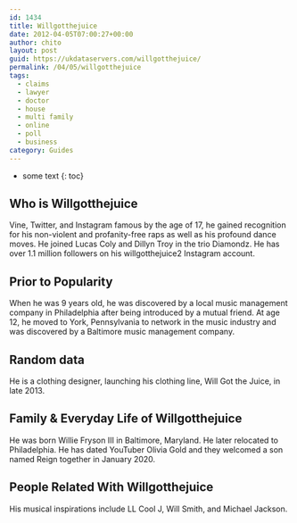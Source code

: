 ```yaml
---
id: 1434
title: Willgotthejuice
date: 2012-04-05T07:00:27+00:00
author: chito
layout: post
guid: https://ukdataservers.com/willgotthejuice/
permalink: /04/05/willgotthejuice
tags:
  - claims
  - lawyer
  - doctor
  - house
  - multi family
  - online
  - poll
  - business
category: Guides
---
```


* some text
{: toc}
          
          
## Who is  Willgotthejuice
                  
                  
                  
Vine, Twitter, and Instagram famous by the age of 17, he gained recognition for his non-violent and profanity-free raps as well as his profound dance moves. He joined Lucas Coly and Dillyn Troy in the trio Diamondz. He has over 1.1 million followers on his willgotthejuice2 Instagram account.
                  
                
                
                
## Prior to Popularity 
                  
                  
                  
When he was 9 years old, he was discovered by a local music management company in Philadelphia after being introduced by a mutual friend. At age 12, he moved to York, Pennsylvania to network in the music industry and was discovered by a Baltimore music management company.
                  
                
                
                
## Random data 
                  
                  
                  
He is a clothing designer, launching his clothing line, Will Got the Juice, in late 2013.
                  
                
                
                
## Family & Everyday Life of Willgotthejuice
                  
                  
                  
He was born Willie Fryson III in Baltimore, Maryland. He later relocated to Philadelphia. He has dated YouTuber Olivia Gold and they welcomed a son named Reign together in January 2020. 
                  
                
                
                
## People Related With  Willgotthejuice
                  
                  
                  
His musical inspirations include LL Cool J, Will Smith, and Michael Jackson.
                  
                
              
            
          
          
          
    
    
  
